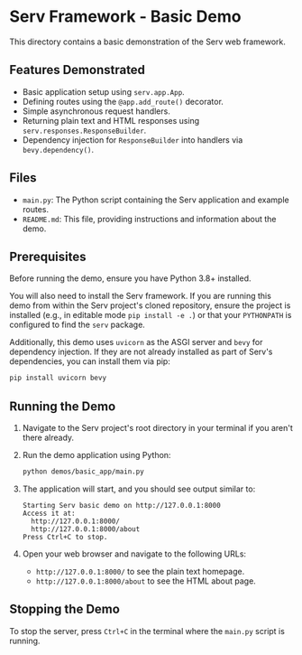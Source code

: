 # Serv Framework - Basic Demo

This directory contains a basic demonstration of the Serv web framework.

## Features Demonstrated

*   Basic application setup using `serv.app.App`.
*   Defining routes using the `@app.add_route()` decorator.
*   Simple asynchronous request handlers.
*   Returning plain text and HTML responses using `serv.responses.ResponseBuilder`.
*   Dependency injection for `ResponseBuilder` into handlers via `bevy.dependency()`.

## Files

*   `main.py`: The Python script containing the Serv application and example routes.
*   `README.md`: This file, providing instructions and information about the demo.

## Prerequisites

Before running the demo, ensure you have Python 3.8+ installed.

You will also need to install the Serv framework. If you are running this demo from within the Serv project's cloned repository, ensure the project is installed (e.g., in editable mode `pip install -e .`) or that your `PYTHONPATH` is configured to find the `serv` package.

Additionally, this demo uses `uvicorn` as the ASGI server and `bevy` for dependency injection. If they are not already installed as part of Serv's dependencies, you can install them via pip:

```bash
pip install uvicorn bevy
```

## Running the Demo

1.  Navigate to the Serv project's root directory in your terminal if you aren't there already.

2.  Run the demo application using Python:
    ```bash
    python demos/basic_app/main.py
    ```

3.  The application will start, and you should see output similar to:
    ```
    Starting Serv basic demo on http://127.0.0.1:8000
    Access it at:
      http://127.0.0.1:8000/
      http://127.0.0.1:8000/about
    Press Ctrl+C to stop.
    ```

4.  Open your web browser and navigate to the following URLs:
    *   `http://127.0.0.1:8000/` to see the plain text homepage.
    *   `http://127.0.0.1:8000/about` to see the HTML about page.

## Stopping the Demo

To stop the server, press `Ctrl+C` in the terminal where the `main.py` script is running. 